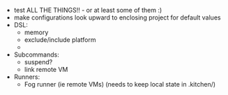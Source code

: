 * test ALL THE THINGS!! - or at least some of them :)
* make configurations look upward to enclosing project for default values
* DSL:
    * memory
    * exclude/include platform
    *
* Subcommands:
    * suspend?
    * link remote VM
* Runners:
    * Fog runner (ie remote VMs) (needs to keep local state in .kitchen/)
